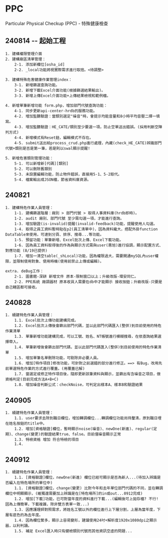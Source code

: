 # PPC
Particular Physical Checkup (PPC) - 特殊健康檢查

## 240814 -- 起始工程
    1. 建構權限管理介面
    2. 建構廠區清單管理：
        2-1. 添加新欄位[osha_id]
        2-2. _local功能將視實際需求進行取捨。<待調整>

    3. 建構特殊危害健康作業管理index：
        3-1. 新增篩選查詢功能。
        3-2. 新增下載Excel介面功能(根據篩選結果輸出)。
        3-3. 新增上傳Excel介面功能+上傳結果檢視和範例檔。

    4. 新增單筆新增功能 form.php，增加部門代號查詢功能：
        4-1. 同步更新api-center-hrdb的服務功能。
        4-2. 增加監聽驗證：當類別選定"噪音"時，會提示均能音量和8小時平均音壓二擇一填寫。
        4-3. 增加監聽驗證：HE_CATE/類別至少要選一項，防止空單送出錯誤。(採用判斷空陣列方式)
        4-4. 新增模式有Reset鈕，編輯模式不存在。
        4-5. submit送出給process_crud.php進行處理，內藏(check_HE_CATE)辨識部門代號+類別是否是第一筆，若是則以swal顯示提醒!

    5. 新增危害類別管理功能：
        5-1. 可以新增新[代碼][類別]
        5-2. 可以刪除舊類別
        5-3. 未設置編輯功能，防止物件錯誤，直接用5-1、5-2取代。
        5-4. 檔案輸出成JSON檔，節省資料庫資源。

## 240821
    1. 建構特危作業人員管理：
        1-1. 建構篩選階層：廠別 > 部門代號 > 取得人事資料庫(hrdb即時)。
        1-2. audit 廠別、部門代號 至少需勾選一項，才能進行查詢。
        1-3. 增加驗證(is-invalid)提醒(invalid-feedback)功能，提醒使用人勾選。
        1-4. 取得之員工資料暫時貼在p2(員工清單中)，因為資料龐大，搭配外掛function DataTable來使用，可達到分頁、排序、搜尋...等功能。
        1-5. 預留功能：單筆新增、Excel批次上傳、Excel下載功能。
        1-6. 因為員工資料取得後的作為與顯示方式需與user(惠旭)進行協調，顯示配置方式、對應功能 (8/19已提供)
        1-7. 增加一清空table(_shLocal)功能，因為權限過大，需要開通mySQL內user權限，並限制使用對象、使用時機(使用前禁止上傳或編輯)。

    extra. deBug工作：
        2-1. 圖書館-深耕 新增文件 原本-限制窗口以上；升級改版-環安同仁。
        2-2. PPE系統 廠調器材 原本收貨人需要在db中才能顯示 接收按鈕；升級改版-只要是自己轄區都可接收。

## 240828
    1. 續建特危作業人員管理：
        1.1. Excel批次上傳功能建構完成。
        1.2. Excel批次上傳後會篩出部門代碼，並以此部門代碼匯入(整併)到目前使用的特危作業清單 
        1.3. 單筆新增功能建構完成，可以工號、姓名、NT帳號進行模糊搜尋，在依查詢結果選擇帶入。
        1.4. 單筆新增後會篩出部門代碼，並以此部門代碼匯入(整併)到目前使用的特危作業清單 
        1.5. 增加單筆名單刪除功能，可剔除非必要人員。
        1.6. 增加[特作項目]修改功能，可針對之前選錯的部分進行修正。==> 有Bug，改用先前單選特危作業的方式進行覆蓋。(用覆蓋已解)
        1.7. 當選定或修正特作項目後，隨即更新該筆資料與顯示，並篩出有含噪音之項目，做資格判定(目前完成方法A+B+C)
        1.8. 增加噪音判斷公式：checkNoise，可判定出樣本A、樣本B和驗證結果

## 240905
    1. 續建特危作業人員管理：
        1.1. user要求去除到職日欄位，增加轉調欄位...轉調欄位功能尚待釐清，原到職日埋在姓名按鈕的title中。
        1.2. 增加[資格驗證]欄位，暫時顯示noise(噪音)、newOne(新進)、regular(定期)、change(變更)的驗證結果true、false。目前僅噪音顯示正常
        1.3. 特檢資格 增加 符合特檢的項目
        1.4.

## 240912
    1. 續建特危作業人員管理：
        1.1. [資格驗證]欄位，newOne(新進) 欄位已經可顯示是否為新人...(待加入辨識是否編入在特危場所的單位中)
        1.1. [資格驗證]欄位，change(變更) 比對今年和去年單位部門代碼的不同，並在轉調欄位中明顯顯示，(維獨還需要加上辨識是在[特危場所]的in或out...0912完成)
        1.2. 增加[下載]功能，已可對當年度的資料進行下載...(編輯後可上拋存檔? 不行! 因為上傳簡單，下載複雜，除非雙方表單一致...)
        1.3. 因應護理師對照需求，將姓名工號以外的欄位進行上下層分割，上層為當年度，下層有底色的為去年度。
        1.4. 因為欄位繁多，顯示上容易變形，建議使用24吋+解析度1920x1080dpi之顯示器，以利判讀。
        1.5. 補足 Excel匯入時只有健檢類別代號而其他資訊空虛的問題...